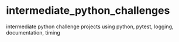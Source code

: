 # intermediate_python_challenges
intermediate python challenge projects using python, pytest, logging, documentation, timing
